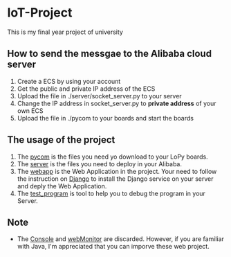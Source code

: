 # IoT-Project
This is my final year project of university<br/>
## How to send the messgae to the Alibaba cloud server
1. Create a ECS by using your account
2. Get the public and private IP address of the ECS
3. Upload the file in ./server/socket_server.py to your server
4. Change the IP address in socket_server.py to **private address** of your own ECS  
5. Upload the file in ./pycom to your boards and start the boards

## The usage of the project

1. The [pycom](https://github.com/YuhaoCheng/IoT-Project/tree/master/pycom) is the files you need yo download to your LoPy boards.
2. The [server](https://github.com/YuhaoCheng/IoT-Project/tree/master/server) is the files you need to deploy in your Alibaba.
3. The [webapp](https://github.com/YuhaoCheng/IoT-Project/tree/master/webapp) is the Web Application in the project. Your need to follow the instruction on [Django](https://www.djangoproject.com/) to install the Django service on your server and deply the Web Application.
4. The [test_program](https://github.com/YuhaoCheng/IoT-Project/tree/master/test_program) is tool to help you to debug the program in your Server.

## Note
* The [Console](https://github.com/YuhaoCheng/IoT-Project/tree/master/webapp/Console) and [webMonitor](https://github.com/YuhaoCheng/IoT-Project/tree/master/webapp/webMonitor) are discarded. However, if you are familiar with Java, I'm appreciated that you can imporve these web project. 
